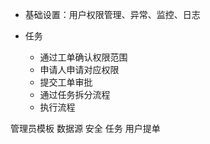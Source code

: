 ---
---

- 基础设置：用户权限管理、异常、监控、日志

- 任务
	- 通过工单确认权限范围
	- 申请人申请对应权限
	- 提交工单审批
	- 通过任务拆分流程
	- 执行流程

管理员模板
	数据源
	安全
	任务
用户提单


